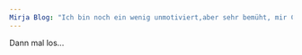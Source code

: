 ```yaml
---
Mirja Blog: "Ich bin noch ein wenig unmotiviert,aber sehr bemüht, mir Content aus den Fingern zu saugen."
---
```

Dann mal los...

